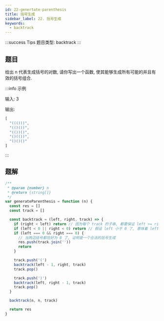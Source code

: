 ```yaml
---
id: 22-genertate-parenthesis
title: 括号生成
sidebar_label: 22. 括号生成
keywords:
  - backtrack
---
```


:::success Tips
题目类型: backtrack
:::

## 题目

给出 n 代表生成括号的对数, 请你写出一个函数, 使其能够生成所有可能的并且有效的括号组合.

:::info 示例

输入: 3

输出:

```ts
[
  "((()))",
  "(()())",
  "(())()",
  "()(())",
  "()()()"
]
```

:::

## 题解

```ts
/**
 * @param {number} n
 * @return {string[]}
 */
var generateParenthesis = function (n) {
  const res = []
  const track = []

  const backtrack = (left, right, track) => {
    if (right < left) return // 因为每个 track 的子串, 都要保证 left >= right, 即 [剩下的 left] < [剩下的 right], 一定不符合
    if (left < 0 || right < 0) return // 假设 left 小于 0 了, 意味着 left 的数量大于 n 了, 一定不符合
    if (left === 0 && right === 0) {
      // 当两边括号都恰好为 0 了, 证明是一个合法的括号生成
      res.push(track.join(''))
      return
    }

    track.push('(')
    backtrack(left - 1, right, track)
    track.pop()

    track.push(')')
    backtrack(left, right - 1, track)
    track.pop()
  }

  backtrack(n, n, track)

  return res
}
```
